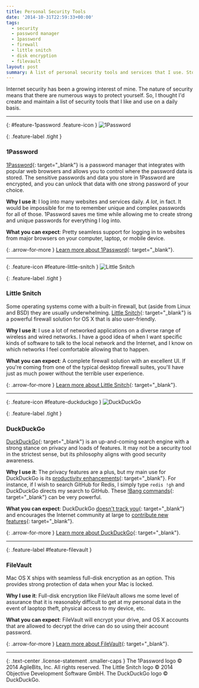 ```yaml
---
title: Personal Security Tools
date: '2014-10-31T22:59:33+00:00'
tags:
  - security
  - password manager
  - 1password
  - firewall
  - little snitch
  - disk encryption
  - filevault
layout: post
summary: A list of personal security tools and services that I use. Store and create passwords with 1Password, firewall yourself on unsafe networks with Little Snitch, and enable FileVault full-disk encryption.
---
```


Internet security has been a growing interest of mine. The nature of security means that there are numerous ways to protect yourself. So, I thought I'd create and maintain a list of security tools that I like and use on a daily basis.

<!-- e -->
<span id="more"></span>
<hr>

{: #feature-1password .feature-icon }
![1Password](/assets/img/2014-10-31-personal-security-tools/1password.png)

{: .feature-label .tight }
### 1Password

[1Password](https://agilebits.com/onepassword){: target="_blank"} is a password manager that integrates with popular web browsers and allows you to control where the password data is stored. The sensitive passwords and data you store in 1Password are encrypted, and you can unlock that data with one strong password of your choice.

**Why I use it**: I log into many websites and services daily. *A lot*, in fact. It would be impossible for me to remember unique and complex passwords for all of those. 1Password saves me time while allowing me to create strong and unique passwords for everything I log into.

**What you can expect**: Pretty seamless support for logging in to websites from major browsers on your computer, laptop, or mobile device.

{: .arrow-for-more }
[Learn more about 1Password](https://agilebits.com/onepassword){: target="_blank"}.

<hr>

{: .feature-icon #feature-little-snitch }
![Little Snitch](/assets/img/2014-10-31-personal-security-tools/little-snitch.png)

{: .feature-label .tight }
### Little Snitch

Some operating systems come with a built-in firewall, but (aside from Linux and BSD) they are usually underwhelming. [Little Snitch](http://www.obdev.at/products/littlesnitch/index.html){: target="_blank"} is a powerful firewall solution for OS X that is also user-friendly.

**Why I use it**: I use a lot of networked applications on a diverse range of wireless and wired networks. I have a good idea of when I want specific kinds of software to talk to the local network and the Internet, and I know on which networks I feel comfortable allowing that to happen.

**What you can expect**: A complete firewall solution with an excellent UI. If you're coming from one of the typical desktop firewall suites, you'll have just as much power without the terrible user experience.

{: .arrow-for-more }
[Learn more about Little Snitch](http://www.obdev.at/products/littlesnitch/index.html){: target="_blank"}.

<hr>

{: .feature-icon #feature-duckduckgo }
![DuckDuckGo](/assets/img/2014-10-31-personal-security-tools/duckduckgo.png)

{: .feature-label .tight }
### DuckDuckGo

[DuckDuckGo](https://duckduckgo.com/){: target="_blank"} is an up-and-coming search engine with a strong stance on privacy and loads of features. It may not be a security tool in the strictest sense, but its philosophy aligns with good security awareness.

**Why I use it**: The privacy features are a plus, but my main use for DuckDuckGo is its [productivity enhancements](https://duck.co/help/features){: target="_blank"}. For instance, if I wish to search GitHub for Redis, I simply type `redis !gh` and DuckDuckGo directs my search to GitHub. These [\!Bang commands](https://duck.co/help/features/bangs){: target="_blank"} can be very powerful.

**What you can expect**: DuckDuckGo [doesn't track you](https://duckduckgo.com/privacy){: target="_blank"} and encourages the Internet community at large to [contribute new features](http://duckduckhack.com/){: target="_blank"}.

{: .arrow-for-more }
[Learn more about DuckDuckGo](https://duckduckgo.com/about){: target="_blank"}.

<hr>

{: .feature-label #feature-filevault }
### FileVault

Mac OS X ships with seamless full-disk encryption as an option. This provides strong protection of data when your Mac is locked.

**Why I use it**: Full-disk encryption like FileVault allows me some level of assurance that it is reasonably difficult to get at my personal data in the event of laoptop theft, physical access to my device, etc.

**What you can expect**: FileVault will encrypt your drive, and OS X accounts that are allowed to decrypt the drive can do so using their account password.

{: .arrow-for-more }
[Learn more about FileVault](http://support.apple.com/kb/HT4790){: target="_blank"}.

<hr>

{: .text-center .license-statement .smaller-caps }
The 1Password logo © 2014 AgileBits, Inc. All rights reserved. The Little Snitch logo © 2014 Objective Development Software GmbH. The DuckDuckGo logo © DuckDuckGo.


